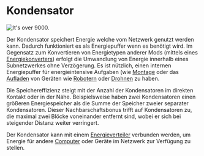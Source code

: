 # Kondensator

![It's over 9000.](oredict:opencomputers:capacitor)

Der Kondensator speichert Energie welche vom Netzwerk genutzt werden kann. Dadurch funktioniert es als Energiepuffer wenn es benötigt wird. Im Gegensatz zum Konvertieren von Energietypen anderer Mods (mittels eines [Energiekonverters](powerConverter.md)) erfolgt die Umwandlung von Energie innerhalb eines Subnetzwerkes ohne Verzögerung. Es ist nützlich, einen internen Energiepuffer für energieintensive Aufgaben (wie [Montage](assembler.md) oder das [Aufladen](charger.md) von Geräten wie [Robotern](robot.md) oder [Drohnen](../item/drone.md) zu haben.

Die Speichereffizienz steigt mit der Anzahl der Kondensatoren im direkten Kontakt oder in der Nähe. Beispielsweise haben zwei Kondensatoren einen größeren Energiespeicher als die Summe der Speicher zweier separater Kondensatoren. Dieser Nachbarschaftsbonus trifft auf Kondensatoren zu, die maximal zwei Blöcke voneinander entfernt sind, wobei er sich bei steigender Distanz weiter verringert.

Der Kondensator kann mit einem [Energieverteiler](powerDistributor.md) verbunden werden, um Energie für andere [Computer](../general/computer.md) oder Geräte  im Netzwerk zur Verfügung zu stellen.

